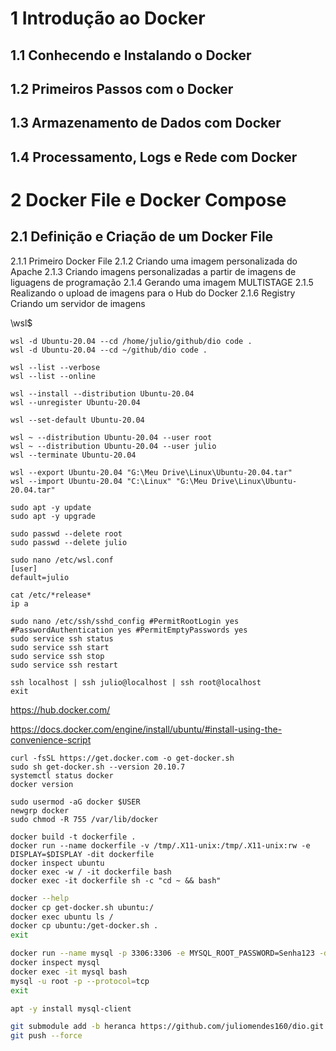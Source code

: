 # 1 Introdução ao Docker

## 1.1 Conhecendo e Instalando o Docker

## 1.2 Primeiros Passos com o Docker

## 1.3 Armazenamento de Dados com Docker

## 1.4 Processamento, Logs e Rede com Docker

# 2 Docker File e Docker Compose

## 2.1 Definição e Criação de um Docker File
2.1.1 Primeiro Docker File
2.1.2 Criando uma imagem personalizada do Apache
2.1.3 Criando imagens personalizadas a partir de imagens de liguagens de programação
2.1.4 Gerando uma imagem MULTISTAGE
2.1.5 Realizando o upload de imagens para o Hub do Docker
2.1.6 Registry Criando um servidor de imagens

\\wsl$

```ps1~
wsl -d Ubuntu-20.04 --cd /home/julio/github/dio code .
wsl -d Ubuntu-20.04 --cd ~/github/dio code .

wsl --list --verbose
wsl --list --online

wsl --install --distribution Ubuntu-20.04
wsl --unregister Ubuntu-20.04

wsl --set-default Ubuntu-20.04

wsl ~ --distribution Ubuntu-20.04 --user root
wsl ~ --distribution Ubuntu-20.04 --user julio
wsl --terminate Ubuntu-20.04

wsl --export Ubuntu-20.04 "G:\Meu Drive\Linux\Ubuntu-20.04.tar" 
wsl --import Ubuntu-20.04 "C:\Linux" "G:\Meu Drive\Linux\Ubuntu-20.04.tar"
```

```wsl~
sudo apt -y update
sudo apt -y upgrade

sudo passwd --delete root
sudo passwd --delete julio

sudo nano /etc/wsl.conf
[user]
default=julio

cat /etc/*release*
ip a
```

```wsl~
sudo nano /etc/ssh/sshd_config #PermitRootLogin yes #PasswordAuthentication yes #PermitEmptyPasswords yes
sudo service ssh status
sudo service ssh start
sudo service ssh stop
sudo service ssh restart
```

```ps1~
ssh localhost | ssh julio@localhost | ssh root@localhost
exit
```

https://hub.docker.com/

https://docs.docker.com/engine/install/ubuntu/#install-using-the-convenience-script

```wsl~
curl -fsSL https://get.docker.com -o get-docker.sh
sudo sh get-docker.sh --version 20.10.7
systemctl status docker
docker version

sudo usermod -aG docker $USER
newgrp docker
sudo chmod -R 755 /var/lib/docker
```

```wsl~
docker build -t dockerfile . 
docker run --name dockerfile -v /tmp/.X11-unix:/tmp/.X11-unix:rw -e DISPLAY=$DISPLAY -dit dockerfile
docker inspect ubuntu
docker exec -w / -it dockerfile bash
docker exec -it dockerfile sh -c "cd ~ && bash"
```

```bash wsl~# docker
docker --help
docker cp get-docker.sh ubuntu:/
docker exec ubuntu ls /
docker cp ubuntu:/get-docker.sh .
exit

docker run --name mysql -p 3306:3306 -e MYSQL_ROOT_PASSWORD=Senha123 -dit mysql:8.0.25
docker inspect mysql
docker exec -it mysql bash
mysql -u root -p --protocol=tcp
exit

apt -y install mysql-client
```

```bash
git submodule add -b heranca https://github.com/juliomendes160/dio.git heranca
git push --force
```
